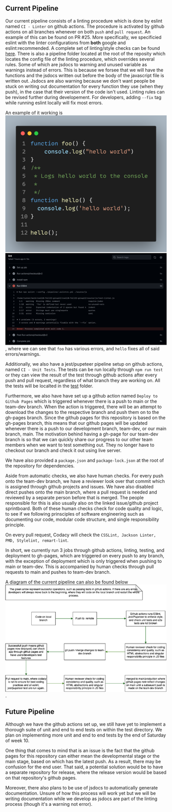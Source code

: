## Current Pipeline
Our current pipeline consists of a linting procedure which is done by eslint named `CI - Linter` on github actions. The procedure is activated by github actions on all branches whenever on both `push` and `pull request`. An example of this can be found on PR #25. More specifically, we specificied eslint with the linter configurations from **both** google and eslint:recommended. A complete set of linting/style checks can be found [here](https://github.com/google/eslint-config-google/blob/master/index.js). There is also a pipeline folder located at the root of the reposity which locates the config file of the linting procedure, which overrides several rules. Some of which are jsdocs to warning and unused variable as warnings instead of errors. This is because we forsee that we will have the functions and the jsdocs written out before the body of the javascript file is written out. Jsdocs are also warning because we don't want people be stuck on writing out documentation for every function they use (when they push), in the case that their version of the code isn't used. Linting rules can be revised further during developement. For developers, adding `--fix` tag while running eslint locally will fix most errors.

An example of it working is ![code linting](./linter_code_example.png) ![linting output](./linter_output_example.png), where we can see that `foo` has various errors, and `hello` fixes all of said errors/warnings.

Additionally, we also have a jest/pupeteer pipeline setup on github actions, named `CI - Unit Tests`. The tests can be run locally through `npm run test` or they can view the result of the test through github actions after every push and pull request, regardless of what branch they are working on. All the tests will be localted in the [test](.__tests__) folder. 

Furthermore, we also have have set up a github action named `Deploy to Github Pages` which is triggered whenever there is a push to main or the team-dev branch. When the action is triggered, there will be an attempt to download the changes to the respective branch and push them on to the gh-pages branch. Since the github pages for this repository is based on the gh-pages branch, this means that our github pages will be updated whenever there is a push to our development branch, team-dev, or our main branch, main. The motivation behind having a gh-page for our team-dev branch is so that we can quickly share our progress to our other team members when we want to test something out. They no longer have to checkout our branch and check it out using live server.

We have also provided a `package.json` and `package-lock.json` at the root of the repository for dependencies. 

Aside from automatic checks, we also have human checks. For every push onto the team-dev branch, we have a reviewer look over that commit which is assigned through github projects and issues. We have also disabled direct pushes onto the main branch, where a pull request is needed and reviewed by a separate person before that is merged. The people responsible for this is also usually also on the linked issue/github project sprintboard. Both of these human checks check for code quality and logic, to see if we following prinsciples of software engineering such as documenting our code, modular code structure, and single responsibility principle. 

On every pull request, Codacy will check the `CSSLint, Jackson Linter, PMD, Stylelint, remart-lint`.

In short, we currently run 3 jobs through github actions, linting, testing, and deployment to gh-pages, which are triggered on every push to any branch, with the exception of deployment which is only triggered when pushing to main or team-dev. This is accompanied by human checks through pull requests to main and pushes to team-dev branch.

A diagram of the current pipeline can also be found below
![CI/CD](./phase1.drawio.png).

## Future Pipeline
Although we have the github actions set up, we still have yet to implement a thorough suite of unit and end to end tests on within the test directory. We plan on implementing more unit and end to end tests by the end of Saturday of week 10.

One thing that comes to mind that is an issue is the fact that the github pages for this repository can either mean the developmental stage or the main stage, based on which has the latest push. As a result, there may be confusion for the end user. That said, a potential solution would be to have a separate repository for release, where the release version would be based on that repository's github pages.

Moreover, there also plans to be use of jsdocs to automatically generate documentation. Unsure of how this process will work yet but we will be writing documentation while we develop as jsdocs are part of the linting process (though it's a warning not error). 
